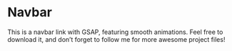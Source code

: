# Navbar
This is a navbar link with GSAP, featuring smooth animations. Feel free to download it, and don’t forget to follow me for more awesome project files!
